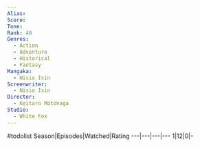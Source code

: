 ```yaml
---
Alias:
Score:
Tone: 
Rank: 40
Genres:
  - Action
  - Adventure
  - Historical
  - Fantasy
Mangaka:
  - Nisio Isin
Screenwriter:
  - Nisio Isin
Director:
  - Keitaro Motonaga
Studio:
  - White Fox
---
```

#todolist
Season|Episodes|Watched|Rating
---|---|---|---
1|12|0|-